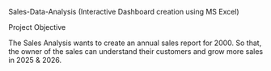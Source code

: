 Sales-Data-Analysis (Interactive Dashboard creation using MS Excel)

Project Objective

The Sales Analysis wants to create an annual sales report for 2000. So that, the owner of the sales can understand their customers and grow more sales in 2025 & 2026.
